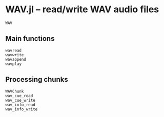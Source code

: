 # WAV.jl – read/write WAV audio files

```@docs
WAV
```

## Main functions

```@docs
wavread
wavwrite
wavappend
wavplay
```

## Processing chunks

```@docs
WAVChunk
wav_cue_read
wav_cue_write
wav_info_read
wav_info_write
```
